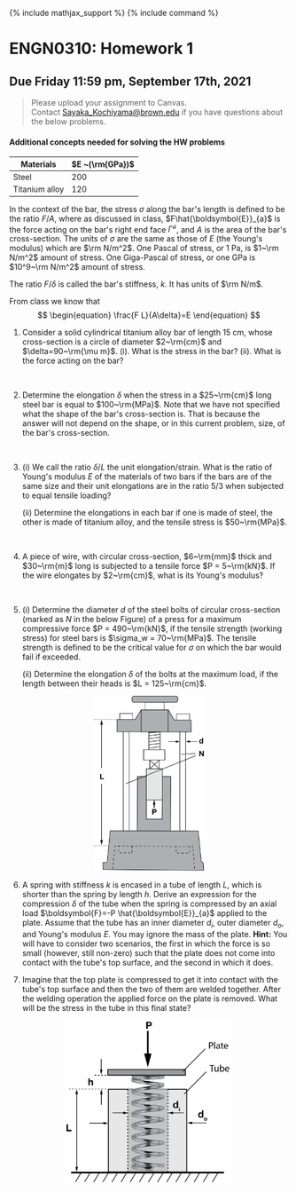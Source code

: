 {% include mathjax_support %}
{% include command %}



# ENGN0310: Homework 1
## Due Friday 11:59 pm, September 17th, 2021




> Please upload your assignment to Canvas.<br/>
> Contact Sayaka_Kochiyama@brown.edu if you have questions about the below problems.   




#### Additional concepts needed for solving the HW problems



| Materials      | $E ~(\rm{GPa})$ |
|----------------|-----------------|
| Steel          | 200             |
| Titanium alloy | 120             |





  In the context of the bar, the  stress $\sigma$ along the bar's length is defined to be the ratio $F/A$, where as discussed in class, $F\hat{\boldsymbol{E}}_{a}$ is the force acting on the bar's right end face $\Gamma^{\mathscr{h}}$, and $A$ is the area of the bar's cross-section. The units of $\sigma$ are the same as those of $E$ (the Young's modulus) which are $\rm N/m^2$. One Pascal of stress, or 1 Pa, is $1~\rm N/m^2$ amount of stress.  One Giga-Pascal of stress, or one GPa is $10^9~\rm N/m^2$ amount of stress. 
  
  The ratio $F/\delta$ is called the bar's stiffness, $k$. It has units of $\rm N/m$.

From class we know that
$$
\begin{equation}
\frac{F L}{A\delta}=E
\end{equation}
$$


1. Consider a solid cylindrical titanium alloy bar of length 15 cm, whose cross-section is a circle of diameter $2~\rm{cm}$ and  $\delta=90~\rm{\mu m}$. 
 (i). What is the stress in the bar?
 (ii). What is the force acting on the bar?  
<br/>

2. Determine the elongation $\delta$ when the  stress in a $25~\rm{cm}$ long steel bar is equal to $100~\rm{MPa}$. Note that we have not specified what the shape of the bar's cross-section is. That is because the answer will not depend on the shape, or in this current problem, size, of the bar's cross-section. 

<br/>

3. (i) We call the ratio $\delta/L$ the unit elongation/strain. What is the ratio of Young's modulus $E$ of the materials of two bars if the bars are of the same size and their unit elongations are in the ratio 5/3 when subjected to equal tensile loading?

    (ii) Determine the elongations in each bar if one is made of steel, the other is made of titanium alloy, and the tensile stress is $50~\rm{MPa}$.
<br/>

4. A piece of wire, with circular cross-section, $6~\rm{mm}$ thick and $30~\rm{m}$ long is subjected to a tensile force $P = 5~\rm{kN}$. If the wire elongates by $2~\rm{cm}$, what is its Young's modulus?
<br/>

5. (i) Determine the diameter $d$ of the steel bolts of circular cross-section (marked as $N$ in the below Figure) of a press for a maximum compressive force $P = 490~\rm{kN}$, if the tensile strength (working stress) for steel bars  is $\sigma_w = 70~\rm{MPa}$. The tensile strength is defined to be the critical value for $\sigma$ on which the bar would fail if exceeded.

    (ii) Determine the elongation $\delta$ of the bolts at the maximum load, if the length between their heads is $L = 125~\rm{cm}$.

<p align="center">
    <img src="HW1-8.png" alt="drawing" width="200"/>
<p/>

<!-- 6. A structure consisting of two equal steel bars 5 meters long and with hinged ends is submitted to the action of a vertical load P. Determine the necessary cross sectional areas of the bars and the deflection of the point $B$ ($BB'$) when $P = 20~\rm{kN}$ and the working stress is $\sigma_w = 70~\rm{MPa}$.The initial angle of inclination of the bars is $\theta = 30~\degree$.  -->


6. A spring with stiffness $k$ is encased in a tube of length $L$, which is shorter than the spring by length $h$. Derive an expression for the compression $\delta$ of the tube when the spring is compressed by an axial load $\boldsymbol{F}=-P \hat{\boldsymbol{E}}_{a}$ applied to the plate. Assume that the tube has an inner diameter $d_i$, outer diameter $d_o$, and Young's modulus $E$. You may ignore the mass of the plate. **Hint:** You will have to consider two scenarios, the first in which the force is so small (however, still non-zero) such that the plate does not come into contact with the tube's top surface, and the second in which it does.

7. Imagine that the top plate is compressed to get it into contact with the tube's top surface and then the two of them are welded together. After the welding operation the applied force on the plate is removed. What will be the stress in the tube in this final state?

<p align="center">
    <img src="HW1-9.png" alt="drawing" width="300"/>
<p/>